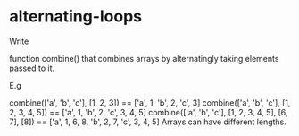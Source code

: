 # alternating-loops

Write

function combine()
that combines arrays by alternatingly taking elements passed to it.

E.g

combine(['a', 'b', 'c'], [1, 2, 3]) == ['a', 1, 'b', 2, 'c', 3]
combine(['a', 'b', 'c'], [1, 2, 3, 4, 5]) == ['a', 1, 'b', 2, 'c', 3, 4, 5]
combine(['a', 'b', 'c'], [1, 2, 3, 4, 5], [6, 7], [8]) == ['a', 1, 6, 8, 'b', 2, 7, 'c', 3, 4, 5]
Arrays can have different lengths.
